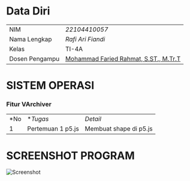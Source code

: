 # Data Diri

|  |  |
|--|--|
| NIM | *22104410057* |
| Nama Lengkap | *Rafi Ari Fiandi* |
| Kelas | TI-4A |
| Dosen Pengampu | [Mohammad Faried Rahmat, S.ST., M.Tr.T](https://github.com/fariedrahmat) |

# SISTEM OPERASI
### Fitur VArchiver
|  |  |  |
|--|--|--|
|*No| **Tugas* | *Detail* |
| 1 | Pertemuan 1 p5.js | Membuat shape di p5.js |

# SCREENSHOT PROGRAM
![Screenshot]()




